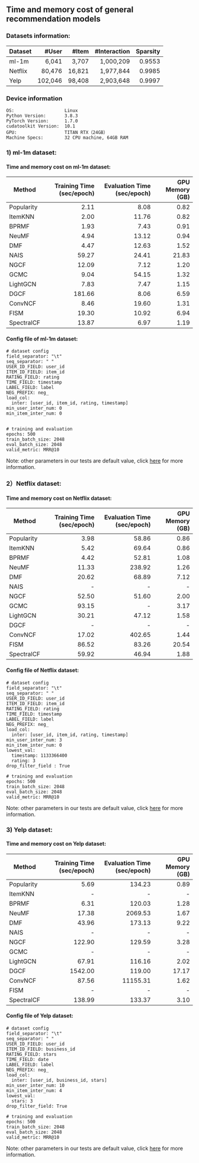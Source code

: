 ## Time  and memory cost of general recommendation models 

### Datasets information:

| Dataset | #User   | #Item  | #Interaction | Sparsity |
| ------- | -------:| ------: | ------------: | --------: |
| ml-1m   | 6,041   | 3,707  | 1,000,209    | 0.9553   |
| Netflix | 80,476  | 16,821 | 1,977,844    | 0.9985   |
| Yelp    | 102,046 | 98,408 | 2,903,648    | 0.9997   |

### Device information

```
OS:                   Linux
Python Version:       3.8.3
PyTorch Version:      1.7.0
cudatoolkit Version:  10.1
GPU:                  TITAN RTX（24GB）
Machine Specs:        32 CPU machine, 64GB RAM
```

### 1) ml-1m dataset:

#### Time and memory cost on ml-1m dataset:

| Method     | Training Time (sec/epoch) | Evaluation Time (sec/epoch) | GPU Memory (GB) |
| ---------- | ------------------------: | --------------------------: | --------------: |
| Popularity |                      2.11 |                        8.08 |            0.82 |
| ItemKNN    |                      2.00 |                       11.76 |            0.82 |
| BPRMF      |                      1.93 |                        7.43 |            0.91 |
| NeuMF      |                      4.94 |                       13.12 |            0.94 |
| DMF        |                      4.47 |                       12.63 |            1.52 |
| NAIS       |                     59.27 |                       24.41 |           21.83 |
| NGCF       |                     12.09 |                        7.12 |            1.20 |
| GCMC       |                      9.04 |                       54.15 |            1.32 |
| LightGCN   |                      7.83 |                        7.47 |            1.15 |
| DGCF       |                    181.66 |                        8.06 |            6.59 |
| ConvNCF    |                      8.46 |                       19.60 |            1.31 |
| FISM       |                     19.30 |                       10.92 |            6.94 |
| SpectralCF |                     13.87 |                        6.97 |            1.19 |

#### Config file of ml-1m dataset:

```
# dataset config
field_separator: "\t"
seq_separator: " "
USER_ID_FIELD: user_id
ITEM_ID_FIELD: item_id
RATING_FIELD: rating
TIME_FIELD: timestamp
LABEL_FIELD: label
NEG_PREFIX: neg_
load_col:
  inter: [user_id, item_id, rating, timestamp]
min_user_inter_num: 0
min_item_inter_num: 0


# training and evaluation
epochs: 500
train_batch_size: 2048
eval_batch_size: 2048
valid_metric: MRR@10
```
Note: other parameters in our tests are default value, click [here](https://recbole.io/docs/user_guide/config_settings.html) for more information.

### 2）Netflix dataset:

#### Time and memory cost on Netflix dataset:

| Method     | Training Time (sec/epoch) | Evaluation Time (sec/epoch) | GPU Memory (GB) |
| ---------- | ----------------: | -----------------: | -----------: |
| Popularity | 3.98              | 58.86             | 0.86     |
| ItemKNN    | 5.42              | 69.64             | 0.86      |
| BPRMF      | 4.42              | 52.81             | 1.08    |
| NeuMF      | 11.33             | 238.92            | 1.26     |
| DMF        | 20.62             | 68.89             | 7.12     |
| NAIS       | -                 | -                 | -           |
| NGCF       | 52.50             | 51.60             | 2.00     |
| GCMC       | 93.15             | -            | 3.17     |
| LightGCN   | 30.21             | 47.12             | 1.58     |
| DGCF       | - | - | -      |
| ConvNCF    | 17.02             | 402.65            | 1.44     |
| FISM       | 86.52             | 83.26             | 20.54   |
| SpectralCF | 59.92             | 46.94             | 1.88     |

#### Config file of Netflix dataset:

```
# dataset config
field_separator: "\t"
seq_separator: " "
USER_ID_FIELD: user_id
ITEM_ID_FIELD: item_id
RATING_FIELD: rating
TIME_FIELD: timestamp
LABEL_FIELD: label
NEG_PREFIX: neg_
load_col:
  inter: [user_id, item_id, rating, timestamp]
min_user_inter_num: 3
min_item_inter_num: 0
lowest_val:
  timestamp: 1133366400
  rating: 3
drop_filter_field : True

# training and evaluation
epochs: 500
train_batch_size: 2048
eval_batch_size: 2048
valid_metric: MRR@10
```
Note: other parameters in our tests are default value, click [here](https://recbole.io/docs/user_guide/config_settings.html) for more information.

### 3) Yelp dataset:

#### Time and memory cost on Yelp dataset:

| Method     | Training Time (sec/epoch) | Evaluation Time (sec/epoch) | GPU Memory (GB) |
| ---------- | -----------------: | -----------------: | -----------:|
| Popularity | 5.69              | 134.23            | 0.89      |
| ItemKNN    | - | - | - |
| BPRMF      | 6.31              | 120.03            | 1.28     |
| NeuMF      | 17.38             | 2069.53           | 1.67     |
| DMF        | 43.96             | 173.13            | 9.22     |
| NAIS       | -                 | -                 | -           |
| NGCF       | 122.90            | 129.59            | 3.28     |
| GCMC       | - | - | -        |
| LightGCN   | 67.91             | 116.16            | 2.02    |
| DGCF       | 1542.00           | 119.00            | 17.17    |
| ConvNCF    | 87.56             | 11155.31          | 1.62     |
| FISM       | -                 | -                 | -           |
| SpectralCF | 138.99            | 133.37            | 3.10     |

#### Config file of Yelp dataset:

```
# dataset config
field_separator: "\t"
seq_separator: " "
USER_ID_FIELD: user_id
ITEM_ID_FIELD: business_id
RATING_FIELD: stars
TIME_FIELD: date
LABEL_FIELD: label
NEG_PREFIX: neg_
load_col:
  inter: [user_id, business_id, stars]
min_user_inter_num: 10
min_item_inter_num: 4
lowest_val:
  stars: 3
drop_filter_field: True

# training and evaluation
epochs: 500
train_batch_size: 2048
eval_batch_size: 2048
valid_metric: MRR@10
```
Note: other parameters in our tests are default value, click [here](https://recbole.io/docs/user_guide/config_settings.html) for more information.










